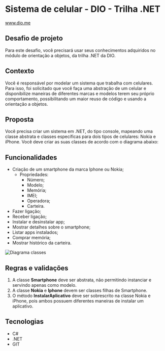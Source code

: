 # Sistema de celular - DIO - Trilha .NET
www.dio.me

## Desafio de projeto
Para este desafio, você precisará usar seus conhecimentos adquiridos no módulo de orientação a objetos, da trilha .NET da DIO.

## Contexto
Você é responsável por modelar um sistema que trabalha com celulares. Para isso, foi solicitado que você faça uma abstração de um celular e disponibilize maneiras de diferentes marcas e modelos terem seu próprio comportamento, possibilitando um maior reuso de código e usando a orientação a objetos.

## Proposta
Você precisa criar um sistema em .NET, do tipo console, mapeando uma classe abstrata e classes específicas para dois tipos de celulares: Nokia e iPhone. 
Você deve criar as suas classes de acordo com o diagrama abaixo:

## Funcionalidades
 - Criação de um smartphone da marca Iphone ou Nokia;
    - Propriedades:
       * Número;
       * Modelo;
       * Memória;
       * IMEI;
       * Operadora;
       * Carteira.
 - Fazer ligação;
 - Receber ligação;
 - Instalar e desinstalar app;
 - Mostrar detalhes sobre o smartphone;
 - Listar apps instalados;
 - Comprar memória;
 - Mostrar histórico da carteira.

![Diagrama classes](Imagens/diagrama.png)

## Regras e validações
1. A classe **Smartphone** deve ser abstrata, não permitindo instanciar e servindo apenas como modelo.
2. A classe **Nokia** e **Iphone** devem ser classes filhas de Smartphone.
3. O método **InstalarAplicativo** deve ser sobrescrito na classe Nokia e iPhone, pois ambos possuem diferentes maneiras de instalar um aplicativo.

## Tecnologias
 - C#
 - .NET
 - GIT
